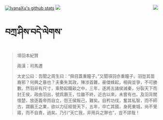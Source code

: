 [![IvanaXu's github stats](https://github-readme-stats.vercel.app/api?username=IvanaXu&show_icons=true&theme=vue-dark)](https://github.com/anuraghazra/github-readme-stats)
<img align="right" src="https://github-readme-stats.vercel.app/api/top-langs/?username=IvanaXu&langs_count=7&theme=graywhite" />
<img src="https://github-readme-stats.vercel.app/api/wakatime?username=IvanaXu&layout=compact&langs_count=6&theme=vue-dark&&custom_title=Programming Times(Jul 29 2021-)" />
# བཀྲ་ཤིས་བདེ་ལེགས་
> 項羽本紀贊
> 
> 兩漢：司馬遷 
> 
> 太史公曰：吾聞之周生曰：“舜目蓋重瞳子。”又聞項羽亦重瞳子。羽豈其苗裔邪？何興之暴也？夫秦失其政，陳涉首難，豪傑蜂起，相與並爭，不可勝數。然羽非有尺寸，乘勢起隴畝之中，三年，遂將五諸侯滅秦，分裂天下而封王侯，政由羽出，號爲霸王，位雖不終，近古以來，未嘗有也。及羽背關懷楚，放逐義帝而自立，怨王侯叛己，難矣。自矜功伐，奮其私智，而不師古，謂霸王之業，欲以力征經營天下，五年，卒亡其國，身死東城，尚不覺寤，而不自責，過矣。乃引“天亡我，非用兵之罪也”，豈不謬哉！
>